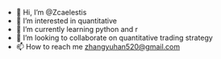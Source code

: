 - 👋 Hi, I’m @Zcaelestis
- 👀 I’m interested in quantitative
- 🌱 I’m currently learning python and r
- 💞️ I’m looking to collaborate on quantitative trading strategy
- 📫 How to reach me zhangyuhan520@gmail.com

<!---
Zcaelestis/Zcaelestis is a ✨ special ✨ repository because its `README.md` (this file) appears on your GitHub profile.
You can click the Preview link to take a look at your changes.
--->
